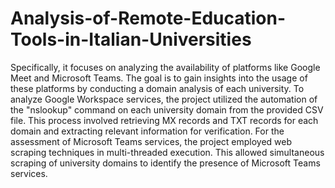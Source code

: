 # Analysis-of-Remote-Education-Tools-in-Italian-Universities
Specifically, it focuses on analyzing the availability of platforms like Google Meet and Microsoft Teams. The goal is to gain insights into the usage of these platforms by conducting a domain analysis of each university.
To analyze Google Workspace services, the project utilized the automation of the "nslookup" command on each university domain from the provided CSV file. This process involved retrieving MX records and TXT records for each domain and extracting relevant information for verification. For the assessment of Microsoft Teams services, the project employed web scraping techniques in multi-threaded execution. This allowed simultaneous scraping of university domains to identify the presence of Microsoft Teams services.
